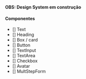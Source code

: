 **OBS: Design System em construção**

#### Componentes

- [] Text
- [] Heading
- [] Box / card
- [] Button
- [] TextInput
- [] TextArea
- [] Checkbox
- [] Avatar
- [] MultStepForm